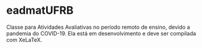 # eadmatUFRB
Classe para Atividades Avaliativas no período remoto de ensino, devido a pandemia do COVID-19.
Ela está em desenvolvimento e deve ser compilada com XeLaTeX.
